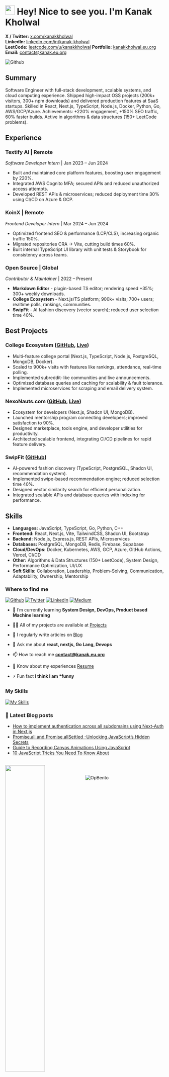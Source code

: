 <h1><img src="https://emojis.slackmojis.com/emojis/images/1531849430/4246/blob-sunglasses.gif?1531849430" width="30"/> Hey! Nice to see you. I'm Kanak Kholwal</h1>


**X / Twitter:** [x.com/kanakkholwal](https://x.com/kanakkholwal)  
**LinkedIn:** [linkedin.com/in/kanak-kholwal](https://linkedin.com/in/kanak-kholwal)  
**LeetCode:** [leetcode.com/u/kanakkholwal](https://leetcode.com/u/kanakkholwal)
**Portfolio:** [kanakkholwal.eu.org](kanakkholwal.eu.org)  
**Email:** contact@kanak.eu.org

<img alt="Github" src="https://visitor-badge.laobi.icu/badge?page_id=kanakkholwal.visitor-badge" />

## Summary

Software Engineer with full-stack development, scalable systems, and cloud computing experience. Shipped high-impact OSS projects (200k+ visitors, 300+ npm downloads) and delivered production features at SaaS startups. Skilled in React, Next.js, TypeScript, Node.js, Docker, Python, Go, AWS/GCP/Azure. Achievements: +220% engagement, +150% SEO traffic, 60% faster builds. Active in algorithms & data structures (150+ LeetCode problems).


## Experience

### Textify AI | Remote
*Software Developer Intern* | Jan 2023 – Jun 2024  
- Built and maintained core platform features, boosting user engagement by 220%.  
- Integrated AWS Cognito MFA; secured APIs and reduced unauthorized access attempts.  
- Developed REST APIs & microservices; reduced deployment time 30% using CI/CD on Azure & GCP.

### KoinX | Remote
*Frontend Developer Intern* | Mar 2024 – Jun 2024  
- Optimized frontend SEO & performance (LCP/CLS), increasing organic traffic 150%.  
- Migrated repositories CRA → Vite, cutting build times 60%.  
- Built internal TypeScript UI library with unit tests & Storybook for consistency across teams.

### Open Source | Global
*Contributor & Maintainer* | 2022 – Present  
- **Markdown Editor** - plugin-based TS editor; rendering speed +35%; 300+ weekly downloads.  
- **College Ecosystem** - Next.js/TS platform; 900k+ visits; 700+ users; realtime polls, rankings, communities.  
- **SwipFit** - AI fashion discovery (vector search); reduced user selection time 40%.

## Best Projects

### College Ecosystem ([GitHub](https://github.com/kanakkholwal/college-ecosystem), [Live](https://app.nith.eu.org))
- Multi-feature college portal (Next.js, TypeScript, Node.js, PostgreSQL, MongoDB, Docker).  
- Scaled to 900k+ visits with features like rankings, attendance, real-time polling.  
- Implemented subreddit-like communities and live announcements.  
- Optimized database queries and caching for scalability & fault tolerance.  
- Implemented microservices for scraping and email delivery system.

### NexoNauts.com ([GitHub](https://github.com/kanakkholwal/nexonauts), [Live](https://nexonauts.com))
- Ecosystem for developers (Next.js, Shadcn UI, MongoDB).  
- Launched mentorship program connecting developers; improved satisfaction to 90%.  
- Designed marketplace, tools engine, and developer utilities for productivity.  
- Architected scalable frontend, integrating CI/CD pipelines for rapid feature delivery.

### SwipFit ([GitHub](https://github.com/kanakkholwal/swipefit))
- AI-powered fashion discovery (TypeScript, PostgreSQL, Shadcn UI, recommendation system).  
- Implemented swipe-based recommendation engine; reduced selection time 40%.  
- Designed vector similarity search for efficient personalization.  
- Integrated scalable APIs and database queries with indexing for performance.


## Skills

- **Languages:** JavaScript, TypeScript, Go, Python, C++
- **Frontend:** React, Next.js, Vite, TailwindCSS, Shadcn UI, Bootstrap
- **Backend:** Node.js, Express.js, REST APIs, Microservices
- **Databases:** PostgreSQL, MongoDB, Redis, Firebase, Supabase
- **Cloud/DevOps:** Docker, Kubernetes, AWS, GCP, Azure, GitHub Actions, Vercel, CI/CD
- **Other:** Algorithms & Data Structures (150+ LeetCode), System Design, Performance Optimization, UI/UX
- **Soft Skills:** Collaboration, Leadership, Problem-Solving, Communication, Adaptability, Ownership, Mentorship

<h3>Where to find me</h3>
<p><a href="https://github.com/kanakkholwal" target="_blank"><img alt="Github" src="https://img.shields.io/badge/GitHub-%2312100E.svg?&style=for-the-badge&logo=Github&logoColor=white" /></a> <a href="https://twitter.com/kanakkholwal" target="_blank"><img alt="Twitter" src="https://img.shields.io/badge/twitter-%231DA1F2.svg?&style=for-the-badge&logo=twitter&logoColor=white" /></a> <a href="https://www.linkedin.com/in/kanak-kholwal" target="_blank"><img alt="LinkedIn" src="https://img.shields.io/badge/linkedin-%230077B5.svg?&style=for-the-badge&logo=linkedin&logoColor=white" /></a> <a href="https://medium.com/@kanakkholwal" target="_blank"><img alt="Medium" src="https://img.shields.io/badge/medium-%2312100E.svg?&style=for-the-badge&logo=medium&logoColor=white" /></a>
</p>



<!--
- 🔭 I’m currently working on [NexoNauts](https://www.nexonauts.com/)
-->

- 🌱 I’m currently learning **System Design, DevOps, Product based Machine learning**

- 👨‍💻 All of my projects are available at [Projects](https://kanak.eu.org)

- 📝 I regularly write articles on [Blog](http://kanakkholwal.medium.com)

- 💬 Ask me about **react, nextjs, Go Lang, Devops**

- 📫 How to reach me **contact@kanak.eu.org**

- 📄 Know about my experiences [Resume](https://drive.google.com/drive/folders/1dgEd1npDuh08nUtgmc1E4T2QvpeKYpA1)

- ⚡ Fun fact **I think I am \*funny**

### My Skills

[![My Skills](https://skillicons.dev/icons?i=js,ts,go,python,docker,postgres,mongodb,redis,firebase,npm,pnpm,git,github,gcp,svg,vercel,nextjs,vite,tailwind,notion,react,express,nodejs,postman,figma,bootstrap,html,css,sass)](https://kanakkholwal.eu.org)

### 📔 Latest Blog posts

<!-- BLOG-POST-LIST:START -->

- [How to implement authentication across all subdomains using Next-Auth in Next.js](https://kanakkholwal.medium.com/how-to-implement-authentication-across-all-subdomains-using-next-auth-in-next-js-2ad8393c268d)
- [Promise.all and Promise.allSettled -Unlocking JavaScript’s Hidden Secrets](https://kanakkholwal.medium.com/5-things-you-dont-know-about-promise-all-6ab469192b45)
- [Guide to Recording Canvas Animations Using JavaScript](https://kanakkholwal.medium.com/guide-to-recording-canvas-animations-using-javascript-d2bb1b6e2523)
- [10 JavaScript Tricks You Need To Know About](https://kanakkholwal.medium.com/25-javascript-tricks-you-need-to-know-about-c1979ea2ec2b)
<!-- BLOG-POST-LIST:END -->
<br/>
<picture>
    <source media="(prefers-color-scheme: dark)" srcset="https://github-readme-stats-ouuan.vercel.app/api?username=kanakkholwal&theme=dark&show_icons=true">
    <img align="left" width="50%" src="https://github-readme-stats-ouuan.vercel.app/api?username=kanakkholwal&show_icons=true">
</picture>
<br/>

![OpBento](https://firebasestorage.googleapis.com/v0/b/smartkaksha-fe32c.appspot.com/o/opbento%2Fkanakkholwal794c3.png?alt=media)
